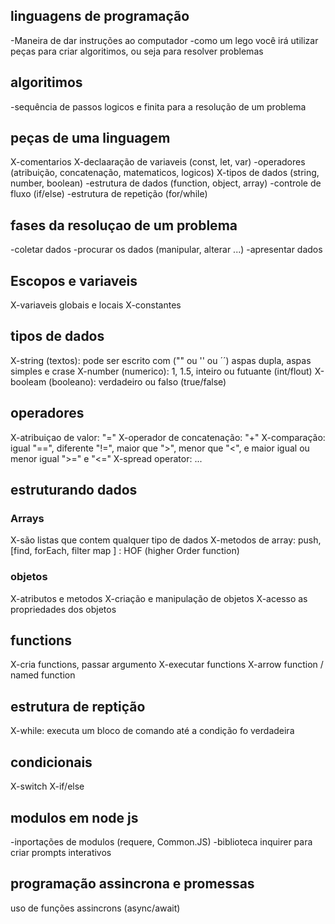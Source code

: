  ## linguagens de programação
 -Maneira de dar instruções ao computador
 -como um lego você irá utilizar peças para criar algoritimos, ou seja para resolver problemas

 ## algoritimos 
 -sequência de passos logicos e finita para a resolução de um problema

 ## peças de uma linguagem
 X-comentarios
 X-declaaração de variaveis (const, let, var)
 -operadores (atribuição, concatenação, matematicos, logicos)
 X-tipos de dados (string, number, boolean)
 -estrutura de dados (function, object, array)
 -controle de fluxo (if/else)
 -estrutura de repetição (for/while)

 ## fases da resoluçao de um problema
 -coletar dados
 -procurar os dados (manipular, alterar ...)
 -apresentar dados

 ## Escopos e variaveis
 X-variaveis globais e locais
 X-constantes

## tipos de dados

X-string (textos): pode ser escrito com ("" ou '' ou ´´) aspas dupla, aspas simples e crase
X-number (numerico): 1, 1.5, inteiro ou futuante (int/flout)
X-booleam (booleano): verdadeiro ou falso (true/false) 

## operadores

X-atribuiçao de valor: "="
X-operador de concatenação: "+"
X-comparação: igual "==", diferente "!=", maior que ">", menor que "<", e maior igual ou menor igual ">=" e "<="
X-spread operator: ...


## estruturando dados

### Arrays

X-são listas que contem qualquer tipo de dados
X-metodos de array: push, [find, forEach, filter map ] : HOF (higher Order function)

### objetos

X-atributos e metodos
X-criação e manipulação de objetos
X-acesso as propriedades dos objetos

## functions

X-cria functions, passar argumento
X-executar functions
X-arrow function / named function

## estrutura de reptição

X-while: executa um bloco de comando até a condição fo verdadeira 

## condicionais

X-switch
X-if/else

## modulos em node js

-inportações de modulos (requere, Common.JS)
-biblioteca inquirer para criar prompts interativos

## programação assincrona e promessas

uso de funções assincrons (async/await)